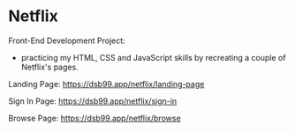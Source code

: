 # Netflix

Front-End Development Project:

- practicing my HTML, CSS and JavaScript skills by recreating a couple of Netflix's pages.

Landing Page: https://dsb99.app/netflix/landing-page

Sign In Page: https://dsb99.app/netflix/sign-in

Browse Page: https://dsb99.app/netflix/browse